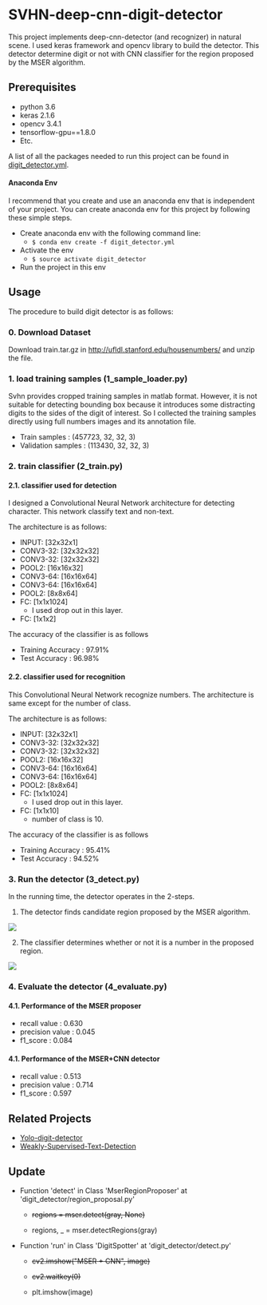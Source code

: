 # SVHN-deep-cnn-digit-detector

This project implements deep-cnn-detector (and recognizer) in natural scene. I used keras framework and opencv library to build the detector.
This detector determine digit or not with CNN classifier for the region proposed by the MSER algorithm.

## Prerequisites

* python 3.6
* keras 2.1.6
* opencv 3.4.1
* tensorflow-gpu==1.8.0
* Etc.

A list of all the packages needed to run this project can be found in [digit_detector.yml](https://github.com/penny4860/SVHN-deep-digit-detector/blob/master/digit_detector.yml). 

#### Anaconda Env

I recommend that you create and use an anaconda env that is independent of your project. You can create anaconda env for this project by following these simple steps.

* Create anaconda env with the following command line:
  * ```$ conda env create -f digit_detector.yml ```
* Activate the env
  * ```$ source activate digit_detector ```
* Run the project in this env


## Usage

The procedure to build digit detector is as follows:

### 0. Download Dataset

Download train.tar.gz in http://ufldl.stanford.edu/housenumbers/ and unzip the file.
 

### 1. load training samples (1_sample_loader.py)

Svhn provides cropped training samples in matlab format. 
However, it is not suitable for detecting bounding box because it introduces some distracting digits to the sides of the digit of interest. So I collected the training samples directly using full numbers images and its annotation file.

* Train samples : (457723, 32, 32, 3)
* Validation samples : (113430, 32, 32, 3)


### 2. train classifier (2_train.py)

#### 2.1. classifier used for detection

I designed a Convolutional Neural Network architecture for detecting character. This network classify text and non-text.

The architecture is as follows:

* INPUT: [32x32x1]
* CONV3-32: [32x32x32]
* CONV3-32: [32x32x32]
* POOL2: [16x16x32]
* CONV3-64: [16x16x64]
* CONV3-64: [16x16x64]
* POOL2: [8x8x64]
* FC: [1x1x1024] 
  * I used drop out in this layer.
* FC: [1x1x2]
  
The accuracy of the classifier is as follows

* Training Accuracy : 97.91%
* Test Accuracy : 96.98%

#### 2.2. classifier used for recognition

This Convolutional Neural Network recognize numbers. The architecture is same except for the number of class.

The architecture is as follows:

* INPUT: [32x32x1]
* CONV3-32: [32x32x32]
* CONV3-32: [32x32x32]
* POOL2: [16x16x32]
* CONV3-64: [16x16x64]
* CONV3-64: [16x16x64]
* POOL2: [8x8x64]
* FC: [1x1x1024] 
  * I used drop out in this layer.
* FC: [1x1x10]
  * number of class is 10.

The accuracy of the classifier is as follows

* Training Accuracy : 95.41%
* Test Accuracy : 94.52%


### 3. Run the detector (3_detect.py)

In the running time, the detector operates in the 2-steps.

1) The detector finds candidate region proposed by the MSER algorithm.

<img src="examples/mser.png">

2) The classifier determines whether or not it is a number in the proposed region.

<img src="examples/classifier.png">


### 4. Evaluate the detector (4_evaluate.py)

#### 4.1. Performance of the MSER proposer

* recall value : 0.630
* precision value : 0.045
* f1_score : 0.084

#### 4.1. Performance of the MSER+CNN detector

* recall value : 0.513
* precision value : 0.714
* f1_score : 0.597
    
## Related Projects

* [Yolo-digit-detector](https://github.com/penny4860/Yolo-digit-detector)
* [Weakly-Supervised-Text-Detection](https://github.com/penny4860/Weakly-Supervised-Text-Detection)





## Update

* Function 'detect' in Class 'MserRegionProposer' at 'digit_detector/region_proposal.py'
  * ~~regions  = mser.detect(gray, None)~~
  
  * regions, _ = mser.detectRegions(gray)
  
* Function 'run' in Class 'DigitSpotter' at 'digit_detector/detect.py'
  * ~~cv2.imshow("MSER + CNN", image)~~
  * ~~cv2.waitkey(0)~~
  
  * plt.imshow(image)
